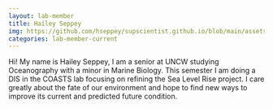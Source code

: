 ```yaml
---
layout: lab-member
title: Hailey Seppey
img: https://github.com/hseppey/supscientist.github.io/blob/main/assets/img/haileyseppeyimg.jpg
categories: lab-member-current
---
```


Hi! My name is Hailey Seppey, I am a senior at UNCW studying Oceanography with a minor in Marine Biology. This semester I am doing a DIS in the COASTS lab focusing on refining the Sea Level Rise project. I care greatly about the fate of our environment and hope to find new ways to improve its current and predicted future condition. 
